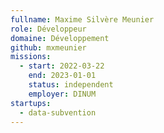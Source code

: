 ```yaml
---
fullname: Maxime Silvère Meunier
role: Développeur
domaine: Développement
github: mxmeunier
missions:
  - start: 2022-03-22
    end: 2023-01-01
    status: independent
    employer: DINUM
startups:
  - data-subvention
---
```


